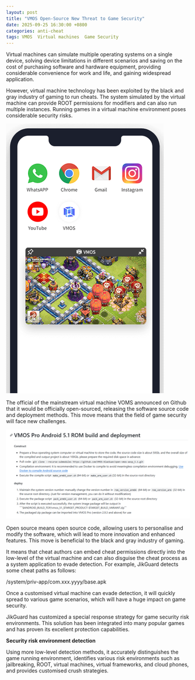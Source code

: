 ```yaml
---
layout: post
title: "VMOS Open-Source New Threat to Game Security"
date: 2025-09-25 16:30:00 +0800
categories: anti-cheat
tags: VMOS  Virtual machines  Game Security
---
```


Virtual machines can simulate multiple operating systems on a single device, solving device limitations in different scenarios and saving on the cost of purchasing software and hardware equipment, providing considerable convenience for work and life, and gaining widespread application.<!-- more -->

However, virtual machine technology has been exploited by the black and gray industry of gaming to run cheats. The system simulated by the virtual machine can provide ROOT permissions for modifiers and can also run multiple instances. Running games in a virtual machine environment poses considerable security risks.

![315_21](/assets/res/2025/vmosvm.png)  

The official of the mainstream virtual machine VOMS announced on Github that it would be officially open-sourced, releasing the software source code and deployment methods. This move means that the field of game security will face new challenges.

![315_21](/assets/res/2025/vmosopen.png)  

Open source means open source code, allowing users to personalise and modify the software, which will lead to more innovation and enhanced features. This move is beneficial to the black and gray industry of gaming.

It means that cheat authors can embed cheat permissions directly into the low-level of the virtual machine and can also disguise the cheat process as a system application to evade detection. For example, JikGuard detects some cheat paths as follows:

/system/priv-app/com.xxx.yyyy/base.apk

Once a customised virtual machine can evade detection, it will quickly spread to various game scenarios, which will have a huge impact on game security.

JikGuard has customized a special response strategy for game security risk environments. This solution has been integrated into many popular games and has proven its excellent protection capabilities.
 
**Security risk environment detection**

Using more low-level detection methods, it accurately distinguishes the game running environment, identifies various risk environments such as jailbreaking, ROOT, virtual machines, virtual frameworks, and cloud phones, and provides customised crush strategies.